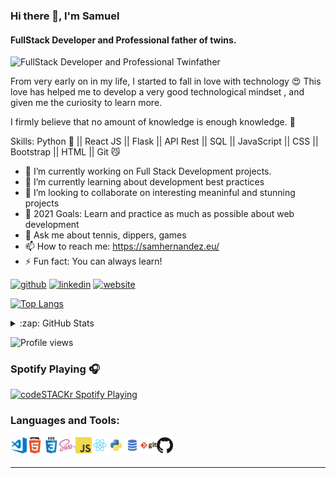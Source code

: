 ### Hi there 👋, I'm Samuel
#### FullStack Developer and Professional father of twins.
![FullStack Developer and Professional Twinfather](https://user-images.githubusercontent.com/74045391/113511297-74dcef00-955f-11eb-9963-ae7277b1e373.png)

From very early on in my life, I started to fall in love with technology 😍 This love has helped me to develop a very good technological mindset , and given me the curiosity to learn more. 

I firmly believe that no amount of knowledge  is enough knowledge. 🧠

Skills: Python 🐍 || React JS || Flask || API Rest || SQL || JavaScript || CSS || Bootstrap || HTML || Git 😼

- 🔭 I’m currently working on Full Stack Development projects. 
- 🌱 I’m currently learning about development best practices  
- 👯 I’m looking to collaborate on interesting meaninful and stunning projects 
- 🥅 2021 Goals: Learn and practice as much as possible about web development
- 💬 Ask me about tennis, dippers, games 
- 📫 How to reach me: https://samhernandez.eu/ 
- ⚡ Fun fact: You can always learn! 


[<img src='https://cdn.jsdelivr.net/npm/simple-icons@3.0.1/icons/github.svg' alt='github' height='40'>](https://github.com/SamHnnz)  [<img src='https://cdn.jsdelivr.net/npm/simple-icons@3.0.1/icons/linkedin.svg' alt='linkedin' height='40'>][linkedin]  [<img src='https://cdn.jsdelivr.net/npm/simple-icons@3.0.1/icons/icloud.svg' alt='website' height='40'>][website]  

[![Top Langs](https://github-readme-stats.vercel.app/api/top-langs/?username=SamHnnz)](https://github.com/anuraghazra/github-readme-stats)

<details>
  
  <summary>:zap: GitHub Stats</summary>
  <img align="left" alt="SamHnnz's GitHub Stats" src="https://github-readme-stats.codestackr.vercel.app/api?username=SamHnnz&show_icons=true&hide_border=true" />
  
</details>


![Profile views](https://gpvc.arturio.dev/SamHnnz)  



### Spotify Playing 🎧

[<img src="https://now-playing-codestackr.vercel.app/api/spotify-playing" alt="codeSTACKr Spotify Playing" width="350" />](https://open.spotify.com/playlist/7uSBrTu6MXgaPhZatVlRx1)

### Languages and Tools:

[<img align="left" alt="Visual Studio Code" width="26px" src="https://raw.githubusercontent.com/github/explore/80688e429a7d4ef2fca1e82350fe8e3517d3494d/topics/visual-studio-code/visual-studio-code.png" />][samGit]
[<img align="left" alt="HTML5" width="26px" src="https://raw.githubusercontent.com/github/explore/80688e429a7d4ef2fca1e82350fe8e3517d3494d/topics/html/html.png" />][samGit]
[<img align="left" alt="CSS3" width="26px" src="https://raw.githubusercontent.com/github/explore/80688e429a7d4ef2fca1e82350fe8e3517d3494d/topics/css/css.png" />][samGit]
[<img align="left" alt="Sass" width="26px" src="https://raw.githubusercontent.com/github/explore/80688e429a7d4ef2fca1e82350fe8e3517d3494d/topics/sass/sass.png" />][samGit]
[<img align="left" alt="JavaScript" width="26px" src="https://raw.githubusercontent.com/github/explore/80688e429a7d4ef2fca1e82350fe8e3517d3494d/topics/javascript/javascript.png" />][samGit]
[<img align="left" alt="React" width="26px" src="https://raw.githubusercontent.com/github/explore/80688e429a7d4ef2fca1e82350fe8e3517d3494d/topics/react/react.png" />][samGit]
[<img align="left" alt="Python" width="26px" src="https://raw.githubusercontent.com/github/explore/80688e429a7d4ef2fca1e82350fe8e3517d3494d/topics/python/python.png" />][samGit]
[<img align="left" alt="SQL" width="26px" src="https://raw.githubusercontent.com/github/explore/80688e429a7d4ef2fca1e82350fe8e3517d3494d/topics/sql/sql.png" />][samGit]
[<img align="left" alt="Git" width="26px" src="https://raw.githubusercontent.com/github/explore/80688e429a7d4ef2fca1e82350fe8e3517d3494d/topics/git/git.png" />][samGit]
[<img align="left" alt="GitHub" width="26px" src="https://raw.githubusercontent.com/github/explore/78df643247d429f6cc873026c0622819ad797942/topics/github/github.png" />][samGit]

<br />
<br />

---

[website]: https://samhernandez.eu
[samGit]: https://github.com/SamHnnz
[linkedin]: https://www.linkedin.com/in/samuelhernandezl/
